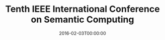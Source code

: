 ---
acronym: IEEE ICSC2016
date: '2016-02-03T00:00:00'
ext_url: http://www.ieee-icsc.org
location: Laguna Hills, CA, USA
submission_date: '2015-09-14T00:00:00'
title: Tenth IEEE International Conference on Semantic Computing
---